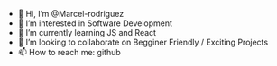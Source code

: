 - 👋 Hi, I’m @Marcel-rodriguez
- 👀 I’m interested in Software Development
- 🌱 I’m currently learning JS and React
- 💞️ I’m looking to collaborate on Begginer Friendly / Exciting Projects 
- 📫 How to reach me: github

<!---
Marcel-rodriguez/Marcel-rodriguez is a ✨ special ✨ repository because its `README.md` (this file) appears on your GitHub profile.
You can click the Preview link to take a look at your changes.
--->
